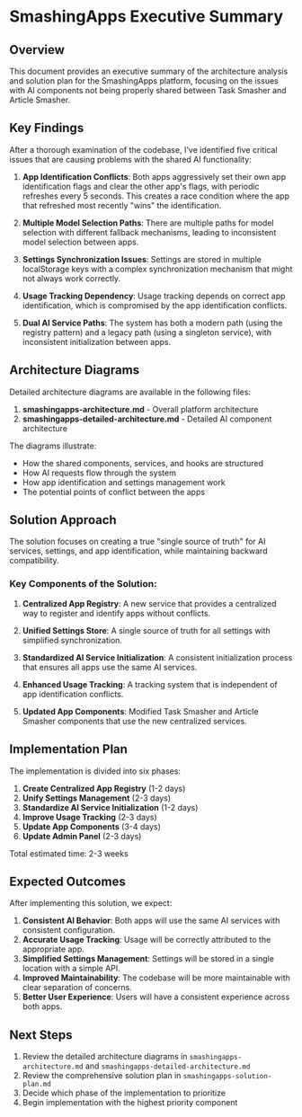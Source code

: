 # SmashingApps Executive Summary

## Overview

This document provides an executive summary of the architecture analysis and solution plan for the SmashingApps platform, focusing on the issues with AI components not being properly shared between Task Smasher and Article Smasher.

## Key Findings

After a thorough examination of the codebase, I've identified five critical issues that are causing problems with the shared AI functionality:

1. **App Identification Conflicts**: Both apps aggressively set their own app identification flags and clear the other app's flags, with periodic refreshes every 5 seconds. This creates a race condition where the app that refreshed most recently "wins" the identification.

2. **Multiple Model Selection Paths**: There are multiple paths for model selection with different fallback mechanisms, leading to inconsistent model selection between apps.

3. **Settings Synchronization Issues**: Settings are stored in multiple localStorage keys with a complex synchronization mechanism that might not always work correctly.

4. **Usage Tracking Dependency**: Usage tracking depends on correct app identification, which is compromised by the app identification conflicts.

5. **Dual AI Service Paths**: The system has both a modern path (using the registry pattern) and a legacy path (using a singleton service), with inconsistent initialization between apps.

## Architecture Diagrams

Detailed architecture diagrams are available in the following files:

1. **smashingapps-architecture.md** - Overall platform architecture
2. **smashingapps-detailed-architecture.md** - Detailed AI component architecture

The diagrams illustrate:
- How the shared components, services, and hooks are structured
- How AI requests flow through the system
- How app identification and settings management work
- The potential points of conflict between the apps

## Solution Approach

The solution focuses on creating a true "single source of truth" for AI services, settings, and app identification, while maintaining backward compatibility.

### Key Components of the Solution:

1. **Centralized App Registry**: A new service that provides a centralized way to register and identify apps without conflicts.

2. **Unified Settings Store**: A single source of truth for all settings with simplified synchronization.

3. **Standardized AI Service Initialization**: A consistent initialization process that ensures all apps use the same AI services.

4. **Enhanced Usage Tracking**: A tracking system that is independent of app identification conflicts.

5. **Updated App Components**: Modified Task Smasher and Article Smasher components that use the new centralized services.

## Implementation Plan

The implementation is divided into six phases:

1. **Create Centralized App Registry** (1-2 days)
2. **Unify Settings Management** (2-3 days)
3. **Standardize AI Service Initialization** (1-2 days)
4. **Improve Usage Tracking** (2-3 days)
5. **Update App Components** (3-4 days)
6. **Update Admin Panel** (2-3 days)

Total estimated time: 2-3 weeks

## Expected Outcomes

After implementing this solution, we expect:

1. **Consistent AI Behavior**: Both apps will use the same AI services with consistent configuration.
2. **Accurate Usage Tracking**: Usage will be correctly attributed to the appropriate app.
3. **Simplified Settings Management**: Settings will be stored in a single location with a simple API.
4. **Improved Maintainability**: The codebase will be more maintainable with clear separation of concerns.
5. **Better User Experience**: Users will have a consistent experience across both apps.

## Next Steps

1. Review the detailed architecture diagrams in `smashingapps-architecture.md` and `smashingapps-detailed-architecture.md`
2. Review the comprehensive solution plan in `smashingapps-solution-plan.md`
3. Decide which phase of the implementation to prioritize
4. Begin implementation with the highest priority component